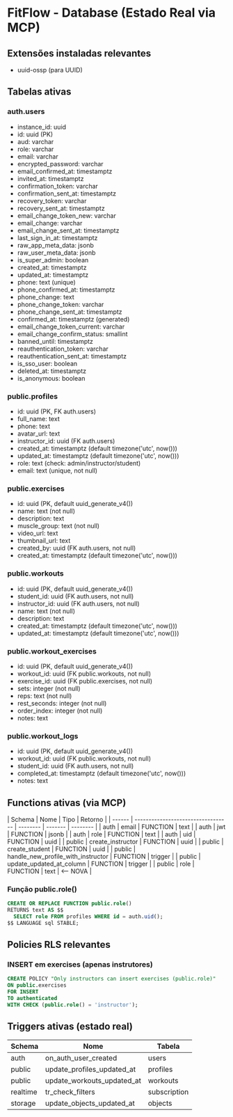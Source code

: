 # FitFlow - Database (Estado Real via MCP)

## Extensões instaladas relevantes

- uuid-ossp (para UUID)

## Tabelas ativas

### auth.users

- instance_id: uuid
- id: uuid (PK)
- aud: varchar
- role: varchar
- email: varchar
- encrypted_password: varchar
- email_confirmed_at: timestamptz
- invited_at: timestamptz
- confirmation_token: varchar
- confirmation_sent_at: timestamptz
- recovery_token: varchar
- recovery_sent_at: timestamptz
- email_change_token_new: varchar
- email_change: varchar
- email_change_sent_at: timestamptz
- last_sign_in_at: timestamptz
- raw_app_meta_data: jsonb
- raw_user_meta_data: jsonb
- is_super_admin: boolean
- created_at: timestamptz
- updated_at: timestamptz
- phone: text (unique)
- phone_confirmed_at: timestamptz
- phone_change: text
- phone_change_token: varchar
- phone_change_sent_at: timestamptz
- confirmed_at: timestamptz (generated)
- email_change_token_current: varchar
- email_change_confirm_status: smallint
- banned_until: timestamptz
- reauthentication_token: varchar
- reauthentication_sent_at: timestamptz
- is_sso_user: boolean
- deleted_at: timestamptz
- is_anonymous: boolean

### public.profiles

- id: uuid (PK, FK auth.users)
- full_name: text
- phone: text
- avatar_url: text
- instructor_id: uuid (FK auth.users)
- created_at: timestamptz (default timezone('utc', now()))
- updated_at: timestamptz (default timezone('utc', now()))
- role: text (check: admin/instructor/student)
- email: text (unique, not null)

### public.exercises

- id: uuid (PK, default uuid_generate_v4())
- name: text (not null)
- description: text
- muscle_group: text (not null)
- video_url: text
- thumbnail_url: text
- created_by: uuid (FK auth.users, not null)
- created_at: timestamptz (default timezone('utc', now()))

### public.workouts

- id: uuid (PK, default uuid_generate_v4())
- student_id: uuid (FK auth.users, not null)
- instructor_id: uuid (FK auth.users, not null)
- name: text (not null)
- description: text
- created_at: timestamptz (default timezone('utc', now()))
- updated_at: timestamptz (default timezone('utc', now()))

### public.workout_exercises

- id: uuid (PK, default uuid_generate_v4())
- workout_id: uuid (FK public.workouts, not null)
- exercise_id: uuid (FK public.exercises, not null)
- sets: integer (not null)
- reps: text (not null)
- rest_seconds: integer (not null)
- order_index: integer (not null)
- notes: text

### public.workout_logs

- id: uuid (PK, default uuid_generate_v4())
- workout_id: uuid (FK public.workouts, not null)
- student_id: uuid (FK auth.users, not null)
- completed_at: timestamptz (default timezone('utc', now()))
- notes: text

## Functions ativas (via MCP)

| Schema | Nome                               | Tipo     | Retorno |
| ------ | ---------------------------------- | -------- | ------- | -------- |
| auth   | email                              | FUNCTION | text    |
| auth   | jwt                                | FUNCTION | jsonb   |
| auth   | role                               | FUNCTION | text    |
| auth   | uid                                | FUNCTION | uuid    |
| public | create_instructor                  | FUNCTION | uuid    |
| public | create_student                     | FUNCTION | uuid    |
| public | handle_new_profile_with_instructor | FUNCTION | trigger |
| public | update_updated_at_column           | FUNCTION | trigger |
| public | role                               | FUNCTION | text    | <-- NOVA |

### Função public.role()

```sql
CREATE OR REPLACE FUNCTION public.role()
RETURNS text AS $$
  SELECT role FROM profiles WHERE id = auth.uid();
$$ LANGUAGE sql STABLE;
```

## Policies RLS relevantes

### INSERT em exercises (apenas instrutores)

```sql
CREATE POLICY "Only instructors can insert exercises (public.role)"
ON public.exercises
FOR INSERT
TO authenticated
WITH CHECK (public.role() = 'instructor');
```

## Triggers ativas (estado real)

| Schema   | Nome                       | Tabela       |
| -------- | -------------------------- | ------------ |
| auth     | on_auth_user_created       | users        |
| public   | update_profiles_updated_at | profiles     |
| public   | update_workouts_updated_at | workouts     |
| realtime | tr_check_filters           | subscription |
| storage  | update_objects_updated_at  | objects      |
